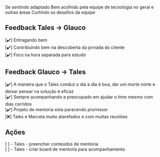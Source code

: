 Se sentindo adaptado
Bem acolhido pela equipe de tecnologia no geral e outras áreas
Curtindo os desafios da equipe

## Feedback Tales -> Glauco
[:heavy_check_mark:] Entragando bem  
[:heavy_check_mark:] Contribuindo bem na descoberta da jornada do cliente  
[:heavy_check_mark:] Foco na hora separada para estudo

## Feedback Glauco -> Tales
[:heavy_check_mark:] A maneira que o Tales conduz o dia a dia é boa, dar um morte norte e deixar pensar na solução é eficaz  
[:heavy_check_mark:] Sempre acompanhando e preocupado em ajudar o time mesmo com dias corridos  
[:heavy_check_mark:] Projeto de mentoria esta paracendo promissor  
[:x:] Tales e Marcela muito atarefados e com muitas reuniões  


## Ações
[ ] - Tales - preencher conteúdos de mentoria  
[ ] - Tales - criar board de mentoria para acompanhamento  

